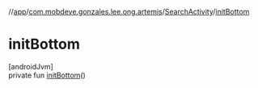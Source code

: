 //[app](../../../index.md)/[com.mobdeve.gonzales.lee.ong.artemis](../index.md)/[SearchActivity](index.md)/[initBottom](init-bottom.md)

# initBottom

[androidJvm]\
private fun [initBottom](init-bottom.md)()
